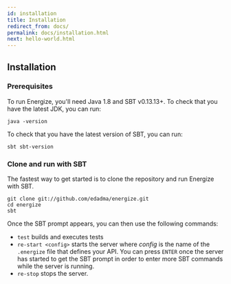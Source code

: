 ```yaml
---
id: installation
title: Installation
redirect_from: docs/
permalink: docs/installation.html
next: hello-world.html
---
```


## Installation

### Prerequisites

To run Energize, you'll need Java 1.8 and SBT v0.13.13+. To check that you have the latest JDK, you can run:

```
java -version
```

To check that you have the latest version of SBT, you can run:

```
sbt sbt-version
```

### Clone and run with SBT

The fastest way to get started is to clone the repository and run Energize with SBT.

```
git clone git://github.com/edadma/energize.git
cd energize
sbt
```

Once the SBT prompt appears, you can then use the following commands:

- `test` builds and executes tests
- `re-start <config>` starts the server where *config* is the name of the `.energize` file that defines your API. You can press `ENTER` once the server has started to get the SBT prompt in order to enter more SBT commands while the server is running.
- `re-stop` stops the server.